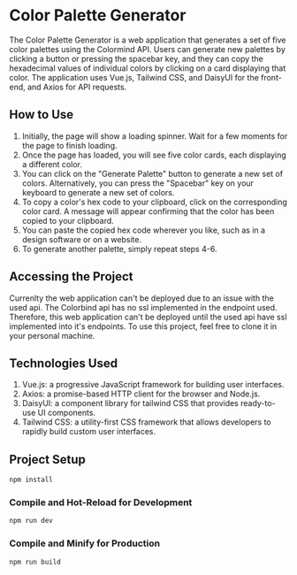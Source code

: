# Color Palette Generator 

The Color Palette Generator is a web application that generates a set of five color palettes using the Colormind API. Users can generate new palettes by clicking a button or pressing the spacebar key, and they can copy the hexadecimal values of individual colors by clicking on a card displaying that color. The application uses Vue.js, Tailwind CSS, and DaisyUI for the front-end, and Axios for API requests.

## How to Use

1. Initially, the page will show a loading spinner. Wait for a few moments for the page to finish loading.
2. Once the page has loaded, you will see five color cards, each displaying a different color.
3. You can click on the "Generate Palette" button to generate a new set of colors. Alternatively, you can press the "Spacebar" key on your keyboard to generate a new set of colors.
4. To copy a color's hex code to your clipboard, click on the corresponding color card. A message will appear confirming that the color has been copied to your clipboard.
5. You can paste the copied hex code wherever you like, such as in a design software or on a website.
6. To generate another palette, simply repeat steps 4-6.

## Accessing the Project

Currenlty the web application can't be deployed due to an issue with the used api. The Colorbind api has no ssl implemented in the endpoint used. Therefore, this web application can't be deployed until the used api have ssl implemented into it's endpoints. To use this project, feel free to clone it in your personal machine.

## Technologies Used
1. Vue.js: a progressive JavaScript framework for building user interfaces.
2. Axios: a promise-based HTTP client for the browser and Node.js.
3. DaisyUI: a component library for tailwind CSS that provides ready-to-use UI components.
4. Tailwind CSS: a utility-first CSS framework that allows developers to rapidly build custom user interfaces.

## Project Setup

```sh
npm install
```

### Compile and Hot-Reload for Development

```sh
npm run dev
```

### Compile and Minify for Production

```sh
npm run build
```